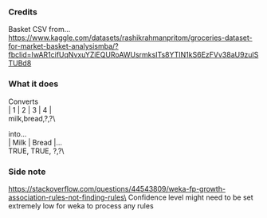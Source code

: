 ### Credits

Basket CSV from...\
https://www.kaggle.com/datasets/rashikrahmanpritom/groceries-dataset-for-market-basket-analysismba/?fbclid=IwAR1cifUqNvxuYZiEQURoAWUsrmksITs8YTIN1kS6EzFVv38aU9zulSTUBd8

### What it does

Converts\
| 1 | 2 | 3 | 4 |\
milk,bread,?,?\

into...\
| Milk | Bread |...\
TRUE, TRUE, ?,?\

### Side note

https://stackoverflow.com/questions/44543809/weka-fp-growth-association-rules-not-finding-rules\
Confidence level might need to be set extremely low for weka to process any rules
